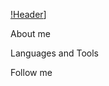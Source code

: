 [!Header](https://github.com/Vvalbog/Vvalbog/blob/main/picture/frontend-vs-backend-880x308.jpg)]

About me

Languages and Tools

Follow me 
